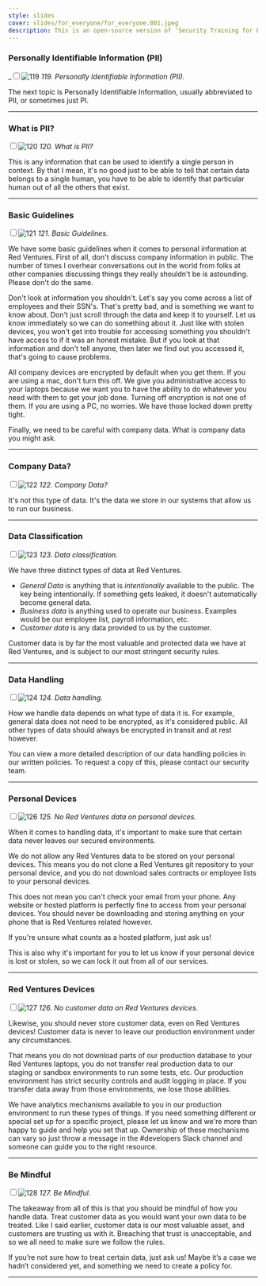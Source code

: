 ```yaml
---
style: slides
cover: slides/for_everyone/for_everyone.001.jpeg
description: This is an open-source version of 'Security Training for Everyone', Red Ventures' internal employee security training, given to all Red Ventures employees as part of our annual security training program.
---
```


### Personally Identifiable Information (PII)

_<input type="checkbox" id="119" /><label for="119">![119](../slides/for_everyone/for_everyone.119.jpeg)</label>
_119. Personally Identifiable Information (PII)._

The next topic is Personally Identifiable Information, usually abbreviated to PII, or sometimes just PI.

---

### What is PII?

<input type="checkbox" id="120" /><label for="120">![120](../slides/for_everyone/for_everyone.120.jpeg)</label>
_120. What is PII?_

This is any information that can be used to identify a single person in context. By that I mean, it's no good just to be able to tell that certain data belongs to a single human, you have to be able to identify that particular human out of all the others that exist.

---

### Basic Guidelines

<input type="checkbox" id="121" /><label for="121">![121](../slides/for_everyone/for_everyone.121.jpeg)</label>
_121. Basic Guidelines._

We have some basic guidelines when it comes to personal information at Red Ventures. First of all, don't discuss company information in public. The number of times I overhear conversations out in the world from folks at other companies discussing things they really shouldn't be is astounding. Please don't do the same.

Don't look at information you shouldn't. Let's say you come across a list of employees and their SSN's. That's pretty bad, and is something we want to know about. Don't just scroll through the data and keep it to yourself. Let us know immediately so we can do something about it. Just like with stolen devices, you won't get into trouble for accessing something you shouldn't have access to if it was an honest mistake. But if you look at that information and don't tell anyone, then later we find out you accessed it, that's going to cause problems.

All company devices are encrypted by default when you get them. If you are using a mac, don't turn this off. We give you administrative access to your laptops because we want you to have the ability to do whatever you need with them to get your job done. Turning off encryption is not one of them. If you are using a PC, no worries. We have those locked down pretty tight.

Finally, we need to be careful with company data. What is company data you might ask.

---

### Company Data?

<input type="checkbox" id="122" /><label for="122">![122](../slides/for_everyone/for_everyone.122.jpeg)</label>
_122. Company Data?_

It's not this type of data. It's the data we store in our systems that allow us to run our business.

---

### Data Classification

<input type="checkbox" id="123" /><label for="123">![123](../slides/for_everyone/for_everyone.123.jpeg)</label>
_123. Data classification._

We have three distinct types of data at Red Ventures.

* *General Data* is anything that is _intentionally_ available to the public. The key being intentionally. If something gets leaked, it doesn't automatically become general data.
* *Business data* is anything used to operate our business. Examples would be our employee list, payroll information, etc.
* *Customer data* is any data provided to us by the customer.

Customer data is by far the most valuable and protected data we have at Red Ventures, and is subject to our most stringent security rules.

---

### Data Handling

<input type="checkbox" id="124" /><label for="124">![124](../slides/for_everyone/for_everyone.124.jpeg)</label>
_124. Data handling._

How we handle data depends on what type of data it is. For example, general data does not need to be encrypted, as it's considered public. All other types of data should always be encrypted in transit and at rest however.

You can view a more detailed description of our data handling policies in our written policies. To request a copy of this, please contact our security team.

---

### Personal Devices

<input type="checkbox" id="126" /><label for="126">![126](../slides/for_everyone/for_everyone.126.jpeg)</label>
_125. No Red Ventures data on personal devices._

When it comes to handling data, it's important to make sure that certain data never leaves our secured environments.

We do not allow any Red Ventures data to be stored on your personal devices. This means you do not clone a Red Ventures git repository to your personal device, and you do not download sales contracts or employee lists to your personal devices.

This does not mean you can't check your email from your phone. Any website or hosted platform is perfectly fine to access from your personal devices. You should never be downloading and storing anything on your phone that is Red Ventures related however.

If you're unsure what counts as a hosted platform, just ask us!

This is also why it's important for you to let us know if your personal device is lost or stolen, so we can lock it out from all of our services.

---

### Red Ventures Devices

<input type="checkbox" id="127" /><label for="127">![127](../slides/for_everyone/for_everyone.127.jpeg)</label>
_126. No customer data on Red Ventures devices._

Likewise, you should never store customer data, even on Red Ventures devices! Customer data is never to leave our production environment under any circumstances.

That means you do not download parts of our production database to your Red Ventures laptops, you do not transfer real production data to our staging or sandbox environments to run some tests, etc. Our production environment has strict security controls and audit logging in place. If you transfer data away from those environments, we lose those abilities.

We have analytics mechanisms available to you in our production environment to run these types of things. If you need something different or special set up for a specific project, please let us know and we're more than happy to guide and help you set that up. Ownership of these mechanisms can vary so just throw a message in the #developers Slack channel and someone can guide you to the right resource.

---

### Be Mindful

<input type="checkbox" id="128" /><label for="128">![128](../slides/for_everyone/for_everyone.128.jpeg)</label>
_127. Be Mindful._

The takeaway from all of this is that you should be mindful of how you handle data. Treat customer data as you would want your own data to be treated. Like I said earlier, customer data is our most valuable asset, and customers are trusting us with it. Breaching that trust is unacceptable, and so we all need to make sure we follow the rules.

If you’re not sure how to treat certain data, just ask us! Maybe it’s a case we hadn’t considered yet, and something we need to create a policy for.

---